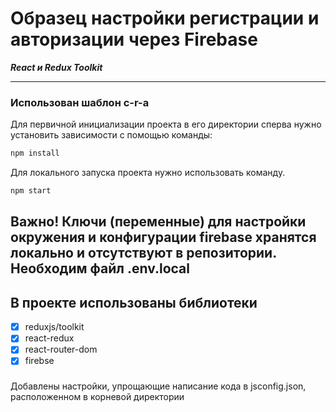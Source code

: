 # Образец настройки регистрации и авторизации через Firebase

**_React и Redux Toolkit_**

---

### Использован шаблон c-r-a

Для первичной инициализации проекта в его директории сперва нужно установить зависимости с помощью команды:

```sh
npm install
```

Для локального запуска проекта нужно использовать команду.

```sh
npm start
```

## **Важно!** Ключи (переменные) для настройки окружения и конфигурации firebase хранятся локально и отсутствуют в репозитории. Необходим файл .env.local

## В проекте использованы библиотеки

- [x] reduxjs/toolkit
- [x] react-redux
- [x] react-router-dom
- [x] firebse

###

Добавлены настройки, упрощающие написание кода в jsconfig.json, расположенном в корневой директории
